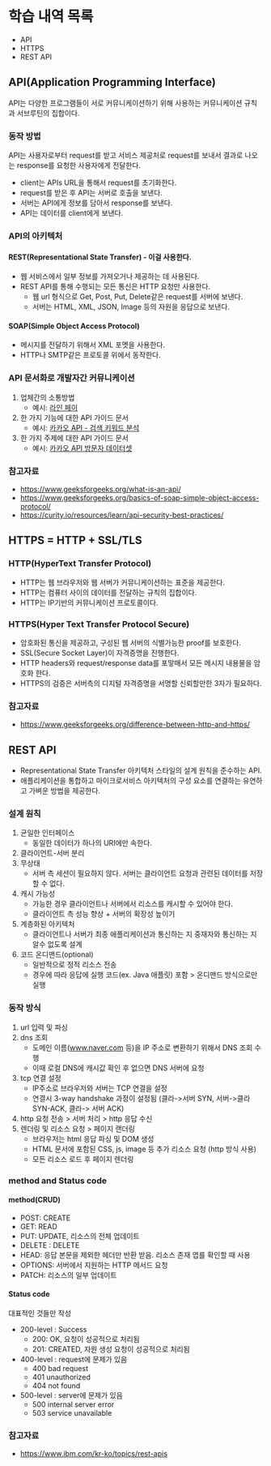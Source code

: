 # 학습 내역 목록
- API
- HTTPS
- REST API

## API(Application Programming Interface)
API는 다양한 프로그램들이 서로 커뮤니케이션하기 위해 사용하는 커뮤니케이션 규칙과 서브루틴의 집합이다.
### 동작 방법
API는 사용자로부터 request를 받고 서비스 제공처로 request를 보내서 결과로 나오는 response를 요청한 사용자에게 전달한다.
- client는 APIs URL을 통해서 request를 초기화한다.
- request를 받은 후 API는 서버로 호출을 보낸다.
- 서버는 API에게 정보를 담아서 response를 보낸다.
- API는 데이터를 client에게 보낸다.
### API의 아키텍처

#### REST(Representational State Transfer) - 이걸 사용한다.
- 웹 서비스에서 일부 정보를 가져오거나 제공하는 데 사용된다.
- REST API를 통해 수행되는 모든 통신은 HTTP 요청만 사용한다.
   - 웹 url 형식으로 Get, Post, Put, Delete같은 request를 서버에 보낸다.
   - 서버는 HTML, XML, JSON, Image 등의 자원을 응답으로 보낸다.
#### SOAP(Simple Object Access Protocol)
- 메시지를 전달하기 위해서 XML 포멧을 사용한다.
- HTTP나 SMTP같은 프로토콜 위에서 동작한다.


### API 문서화로 개발자간 커뮤니케이션
1. 업체간의 소통방법
   - 예시: [라인 페이](https://pay.line.me/file/guidebook/technicallinking/LINE_Pay_Technical_Linking_Guide_for_Normal_Merchant_v1.0.1_ko.pdf)
2. 한 가지 기능에 대한 API 가이드 문서
   - 예시: [카카오 API - 검색 키워드 분석](https://file.notion.so/f/f/d05b93ff-ccfc-4cfa-b06c-24e3ff5413c9/8380ec34-0930-4617-841a-160c724cc56d/kakaoAPI_____(1).pdf?id=539595d9-ef31-4194-a74e-3ebae64e1534&table=block&spaceId=d05b93ff-ccfc-4cfa-b06c-24e3ff5413c9&expirationTimestamp=1720857600000&signature=acrs0r05wiOuqJAYYoaHEGru7rC0uaPAHotiZlE_roU&downloadName=kakaoAPI_%EC%B0%B8%EA%B3%A0%EB%AC%B8%EC%84%9C_%EA%B4%80%EC%8B%AC+%ED%82%A4%EC%9B%8C%EB%93%9C+%EB%B6%84%EC%84%9D+%281%29.pdf)
3. 한 가지 주제에 대한 API 가이드 문서
   - 예시: [카카오 API 방문자 데이터셋](https://file.notion.so/f/f/d05b93ff-ccfc-4cfa-b06c-24e3ff5413c9/2aa0bc9c-f5cd-412a-b04b-3d28231b12a9/kakaoAPI____API_(1).pdf?id=f8d60ea1-0e44-4090-ae8a-71a812573378&table=block&spaceId=d05b93ff-ccfc-4cfa-b06c-24e3ff5413c9&expirationTimestamp=1720864800000&signature=67wX8ISdNxZidpeAJRELWKXZtlQ7ZO3SEpY7_Rmv0NQ&downloadName=kakaoAPI_%EC%B0%B8%EA%B3%A0%EB%AC%B8%EC%84%9C_%EB%B0%A9%EB%AC%B8%EC%9E%90+%EB%8D%B0%EC%9D%B4%ED%84%B0+API+%281%29.pdf)

### 참고자료
- https://www.geeksforgeeks.org/what-is-an-api/
- https://www.geeksforgeeks.org/basics-of-soap-simple-object-access-protocol/
- https://curity.io/resources/learn/api-security-best-practices/

## HTTPS = HTTP + SSL/TLS
### HTTP(HyperText Transfer Protocol)
- HTTP는 웹 브라우저와 웹 서버가 커뮤니케이션하는 표준을 제공한다.
- HTTP는 컴퓨터 사이의 데이터를 전달하는 규칙의 집합이다.
- HTTP는 IP기반의 커뮤니케이션 프로토콜이다.

### HTTPS(Hyper Text Transfer Protocol Secure)
- 암호화된 통신을 제공하고, 구성된 웹 서버의 식별가능한 proof를 보호한다.
- SSL(Secure Socket Layer)이 자격증명을 진행한다.
- HTTP headers와 request/response data를 포맣매서 모든 메시지 내용물을 암호화 한다. 
- HTTPS의 검증은 서버측의 디지털 자격증명을 서명할 신뢰할만한 3자가 필요하다.

### 참고자료
- https://www.geeksforgeeks.org/difference-between-http-and-https/

## REST API
- Representational State Transfer 아키텍처 스타일의 설계 원칙을 준수하는 API.
- 애플리케이션을 통합하고 마이크로서비스 아키텍처의 구성 요소를 연결하는 유연하고 가벼운 방법을 제공한다.

### 설계 원칙
1. 균일한 인터페이스
    - 동일한 데이터가 하나의 URI에만 속한다.
2. 클라이언트-서버 분리
3. 무상태
    - 서버 측 세션이 필요하지 않다. 서버는 클라이언트 요청과 관련된 데이터를 저장할 수 없다.
4. 캐시 가능성
   - 가능한 경우 클라이언트나 서버에서 리소스를 캐시할 수 있어야 한다.
   - 클라이언트 측 성능 향상 + 서버의 확장성 높이기
5. 계층화된 아키텍처
    - 클라이언트나 서버가 최종 애플리케이션과 통신하는 지 중재자와 통신하는 지 알수 없도록 설계
6. 코드 온디맨드(optional)
    - 일반적으로 정적 리소스 전송
    - 경우에 따라 응답에 실행 코드(ex. Java 애플릿) 포함 > 온디맨드 방식으로만 실행

### 동작 방식
1. url 입력 및 파싱
2. dns 조회
    - 도메인 이름(www.naver.com 등)을 IP 주소로 변환하기 위해서 DNS 조회 수행
    - 이때 로컬 DNS에 캐시값 확인 후 없으면 DNS 서버에 요청
3. tcp 연결 설정
    - IP주소로 브라우저와 서버는 TCP 연결을 설정
    - 연결시 3-way handshake 과정이 설정됨 (클라->서버 SYN, 서버->클라 SYN-ACK, 클라-> 서버 ACK)
4. http 요청 전송 > 서버 처리 > http 응답 수신
5. 렌더링 및 리소스 요청 > 페이지 랜더링
    - 브라우저는 html 응답 파싱 및 DOM 생성
    - HTML 문서에 포함된 CSS, js, image 등 추가 리소스 요청 (http 방식 사용)
    - 모든 리소스 로드 후 페이지 렌더링
### method and Status code
#### method(CRUD)
- POST: CREATE
- GET: READ
- PUT: UPDATE, 리소스의 전체 업데이트
- DELETE : DELETE
- HEAD: 응답 본문을 제외한 헤더만 반환 받음. 리소스 존재 엽를 확인할 때 사용
- OPTIONS: 서버에서 지원하는 HTTP 메서드 요청
- PATCH: 리소스의 일부 업데이트

#### Status code
대표적인 것들만 작성
- 200-level : Success
  - 200: OK, 요청이 성공적으로 처리됨
  - 201: CREATED, 자원 생성 요청이 성공적으로 처리됨
- 400-level : request에 문제가 있음
  - 400 bad request
  - 401 unauthorized
  - 404 not found
- 500-level : server에 문제가 있음
  - 500 internal server error
  - 503 service unavailable

### 참고자료
- https://www.ibm.com/kr-ko/topics/rest-apis
